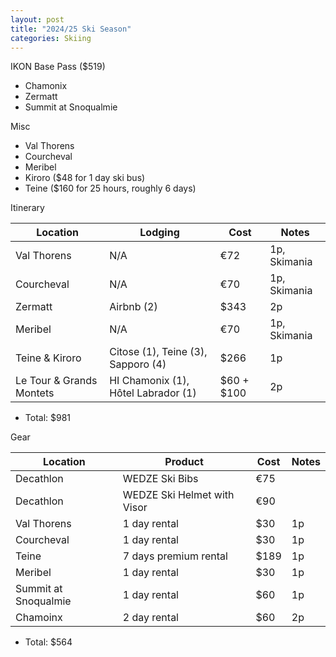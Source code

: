 ```yaml
---
layout: post
title: "2024/25 Ski Season"
categories: Skiing
---
```



IKON Base Pass ($519)
- Chamonix
- Zermatt
- Summit at Snoqualmie

Misc
- Val Thorens
- Courcheval
- Meribel
- Kiroro ($48 for 1 day ski bus)
- Teine ($160 for 25 hours, roughly 6 days)


Itinerary

| Location                 | Lodging                              | Cost       | Notes        |
| ------------------------ | ------------------------------------ | ---------- | ------------ |
| Val Thorens              | N/A                                  | €72        | 1p, Skimania |
| Courcheval               | N/A                                  | €70        | 1p, Skimania |
| Zermatt                  | Airbnb (2)                           | $343       | 2p           |
| Meribel                  | N/A                                  | €70        | 1p, Skimania |
| Teine & Kiroro           | Citose (1), Teine (3), Sapporo (4)   | $266       | 1p           |
| Le Tour & Grands Montets | HI Chamonix (1),  Hôtel Labrador (1) | $60 + $100 | 2p           |


- Total: $981

Gear

| Location             | Product                     | Cost | Notes |
| -------------------- | --------------------------- | ---- | ----- |
| Decathlon            | WEDZE Ski Bibs              | €75  |       |
| Decathlon            | WEDZE Ski Helmet with Visor | €90  |       |
| Val Thorens          | 1 day rental                | $30  | 1p    |
| Courcheval           | 1 day rental                | $30  | 1p    |
| Teine                | 7 days premium rental       | $189 | 1p    |
| Meribel              | 1 day rental                | $30  | 1p    |
| Summit at Snoqualmie | 1 day rental                | $60  | 1p    |
| Chamoinx             | 2 day rental                | $60  | 2p    |

- Total: $564
